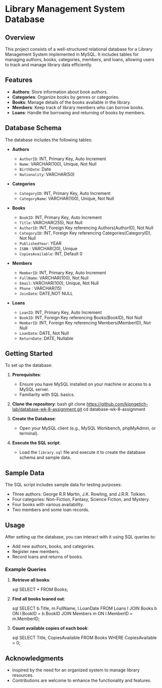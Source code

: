 # Library Management System Database

## Overview

This project consists of a well-structured relational database for a Library Management System implemented in MySQL. It includes tables for managing authors, books, categories, members, and loans, allowing users to track and manage library data efficiently.

## Features

- **Authors**: Store information about book authors.
- **Categories**: Organize books by genres or categories.
- **Books**: Manage details of the books available in the library.
- **Members**: Keep track of library members who can borrow books.
- **Loans**: Handle the borrowing and returning of books by members.

## Database Schema

The database includes the following tables:

- **Authors**
  - `AuthorID`: INT, Primary Key, Auto Increment
  - `Name`: VARCHAR(100), Unique, Not Null
  - `BirthDate`: Date
  - `Nationality`: VARCHAR(50)

- **Categories**
  - `CategoryID`: INT, Primary Key, Auto Increment
  - `CategoryName`: VARCHAR(100), Unique, Not Null

- **Books**
  - `BookID`: INT, Primary Key, Auto Increment
  - `Title`: VARCHAR(255), Not Null
  - `AuthorID`: INT, Foreign Key referencing Authors(AuthorID), Not Null
  - `CategoryID`: INT, Foreign Key referencing Categories(CategoryID), Not Null
  - `PublishedYear`: YEAR
  - `ISBN` : VARCHAR(20), Unique
  - `CopiesAvailable`: INT, Default 0

- **Members**
  - `MemberID`: INT, Primary Key, Auto Increment
  - `FullName`: VARCHAR(100), Not Null
  - `Email`: VARCHAR(100), Unique, Not Null
  - `Phone` : VARCHAR(15)
  - `JoinDate`: DATE,NOT NULL

- **Loans**
  - `LoanID`: INT, Primary Key, Auto Increment
  - `BookID`: INT, Foreign Key referencing Books(BookID), Not Null
  - `MemberID`: INT, Foreign Key referencing Members(MemberID), Not Null
  - `LoanDate`: DATE, Not Null
  - `ReturnDate`: DATE, Nullable

## Getting Started

To set up the database:

1. **Prerequisites**:
   - Ensure you have MySQL installed on your machine or access to a MySQL server.
   - Familiarity with SQL basics.

2. **Clone the repository**:
	bash 
    git clone https://github.com/kipngetich-lab/database-wk-8-assignment.git
	cd database-wk-8-assignment

3. **Create the Database**:
   - Open your MySQL client (e.g., MySQL Workbench, phpMyAdmin, or terminal).

4. **Execute the SQL script**:
   - Load the `library.sql` file and execute it to create the database schema and sample data.
    

## Sample Data

The SQL script includes sample data for testing purposes:

- Three authors: George R.R Martin, J.K. Rowling, and J.R.R. Tolkien.
- Four categories: Non-Fiction, Fantasy, Science Fiction, and Mystery.
- Four books with various availability.
- Two members and some loan records.

## Usage

After setting up the database, you can interact with it using SQL queries to:

- Add new authors, books, and categories.
- Register new members.
- Record loans and returns of books.

### Example Queries

1. **Retrieve all books**:

	sql SELECT * FROM Books;

2. **Find all books loaned out**:

	sql SELECT b.Title, m.FullName, l.LoanDate FROM Loans l JOIN Books b ON l.BookID = b.BookID JOIN Members m ON l.MemberID = m.MemberID;

3. **Count available copies of each book**:

	sql SELECT Title, CopiesAvailable FROM Books WHERE CopiesAvailable > 0;

## Acknowledgments

- Inspired by the need for an organized system to manage library resources.
- Contributions are welcome to enhance the functionality and features.
